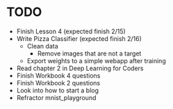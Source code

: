 # TODO
* Finish Lesson 4 (expected finish 2/15) 
* Write Pizza Classifier (expected finish 2/16)
  * Clean data 
    * Remove images that are not a target 
  * Export weights to a simple webapp after training 
* Read chapter 2 in Deep Learning for Coders 
* Finish Workbook 4 questions 
* Finish Workbook 2 questions 
* Look into how to start a blog 
* Refractor mnist_playground
